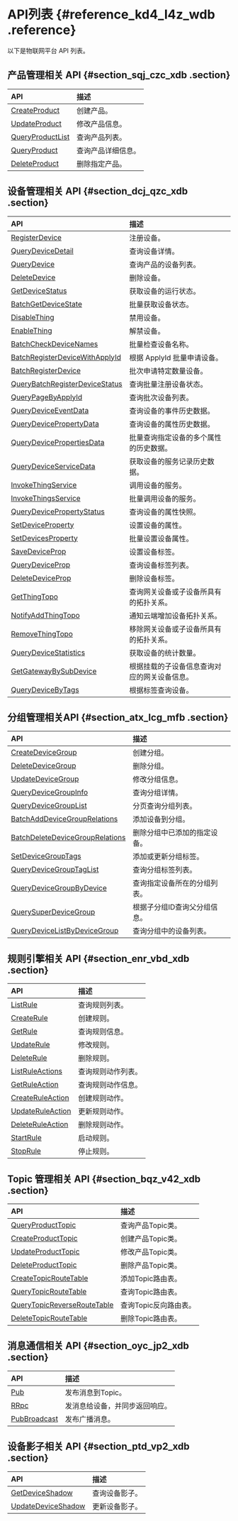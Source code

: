 # API列表 {#reference_kd4_l4z_wdb .reference}

以下是物联网平台 API 列表。

## 产品管理相关 API {#section_sqj_czc_xdb .section}

|API|描述|
|:--|:-|
|[CreateProduct](cn.zh-CN/云端开发指南/云端API参考/产品管理/CreateProduct.md#)|创建产品。|
|[UpdateProduct](cn.zh-CN/云端开发指南/云端API参考/产品管理/UpdateProduct.md#)|修改产品信息。|
|[QueryProductList](cn.zh-CN/云端开发指南/云端API参考/产品管理/QueryProductList.md#)|查询产品列表。|
|[QueryProduct](cn.zh-CN/云端开发指南/云端API参考/产品管理/QueryProduct.md#)|查询产品详细信息。|
|[DeleteProduct](cn.zh-CN/云端开发指南/云端API参考/产品管理/DeleteProduct.md#)|删除指定产品。|

## 设备管理相关 API {#section_dcj_qzc_xdb .section}

|API|描述|
|:--|:-|
|[RegisterDevice](cn.zh-CN/云端开发指南/云端API参考/设备管理/RegisterDevice.md#)|注册设备。|
|[QueryDeviceDetail](cn.zh-CN/云端开发指南/云端API参考/设备管理/QueryDeviceDetail.md#)|查询设备详情。|
|[QueryDevice](cn.zh-CN/云端开发指南/云端API参考/设备管理/QueryDevice.md#)|查询产品的设备列表。|
|[DeleteDevice](cn.zh-CN/云端开发指南/云端API参考/设备管理/DeleteDevice.md#)|删除设备。|
|[GetDeviceStatus](cn.zh-CN/云端开发指南/云端API参考/设备管理/GetDeviceStatus.md#)|获取设备的运行状态。|
|[BatchGetDeviceState](cn.zh-CN/云端开发指南/云端API参考/设备管理/BatchGetDeviceState.md#)|批量获取设备状态。|
|[DisableThing](cn.zh-CN/云端开发指南/云端API参考/设备管理/DisableThing.md#)|禁用设备。|
|[EnableThing](cn.zh-CN/云端开发指南/云端API参考/设备管理/EnableThing.md#)|解禁设备。|
|[BatchCheckDeviceNames](cn.zh-CN/云端开发指南/云端API参考/设备管理/BatchCheckDeviceNames.md#)|批量检查设备名称。|
|[BatchRegisterDeviceWithApplyId](cn.zh-CN/云端开发指南/云端API参考/设备管理/BatchRegisterDeviceWithApplyId.md#)|根据 ApplyId 批量申请设备。|
|[BatchRegisterDevice](cn.zh-CN/云端开发指南/云端API参考/设备管理/BatchRegisterDevice.md#)|批次申请特定数量设备。|
|[QueryBatchRegisterDeviceStatus](cn.zh-CN/云端开发指南/云端API参考/设备管理/QueryBatchRegisterDeviceStatus.md#)|查询批量注册设备状态。|
|[QueryPageByApplyId](cn.zh-CN/云端开发指南/云端API参考/设备管理/QueryPageByApplyId.md#)|查询批次设备列表。|
|[QueryDeviceEventData](cn.zh-CN/云端开发指南/云端API参考/设备管理/QueryDeviceEventData.md#)|查询设备的事件历史数据。|
|[QueryDevicePropertyData](cn.zh-CN/云端开发指南/云端API参考/设备管理/QueryDevicePropertyData.md#)|查询设备的属性历史数据。|
|[QueryDevicePropertiesData](cn.zh-CN/.md#)|批量查询指定设备的多个属性的历史数据。|
|[QueryDeviceServiceData](cn.zh-CN/云端开发指南/云端API参考/设备管理/QueryDeviceServiceData.md#)|获取设备的服务记录历史数据。|
|[InvokeThingService](cn.zh-CN/云端开发指南/云端API参考/设备管理/InvokeThingService.md#)|调用设备的服务。|
|[InvokeThingsService](cn.zh-CN/云端开发指南/云端API参考/设备管理/InvokeThingsService.md#)|批量调用设备的服务。|
|[QueryDevicePropertyStatus](cn.zh-CN/云端开发指南/云端API参考/设备管理/QueryDevicePropertyStatus.md#)|查询设备的属性快照。|
|[SetDeviceProperty](cn.zh-CN/云端开发指南/云端API参考/设备管理/SetDeviceProperty.md#)|设置设备的属性。|
|[SetDevicesProperty](cn.zh-CN/云端开发指南/云端API参考/设备管理/SetDevicesProperty.md#)|批量设置设备属性。|
|[SaveDeviceProp](cn.zh-CN/云端开发指南/云端API参考/设备管理/SaveDeviceProp.md#)|设置设备标签。|
|[QueryDeviceProp](cn.zh-CN/云端开发指南/云端API参考/设备管理/QueryDeviceProp.md#)|查询设备标签列表。|
|[DeleteDeviceProp](cn.zh-CN/云端开发指南/云端API参考/设备管理/DeleteDeviceProp.md#)|删除设备标签。|
|[GetThingTopo](cn.zh-CN/云端开发指南/云端API参考/设备管理/GetThingTopo.md#)|查询网关设备或子设备所具有的拓扑关系。|
|[NotifyAddThingTopo](cn.zh-CN/云端开发指南/云端API参考/设备管理/NotifyAddThingTopo.md#)|通知云端增加设备拓扑关系。|
|[RemoveThingTopo](cn.zh-CN/云端开发指南/云端API参考/设备管理/RemoveThingTopo.md#)|移除网关设备或子设备所具有的拓扑关系。|
|[QueryDeviceStatistics](cn.zh-CN/云端开发指南/云端API参考/设备管理/QueryDeviceStatistics.md#)|获取设备的统计数量。|
|[GetGatewayBySubDevice](cn.zh-CN/云端开发指南/云端API参考/设备管理/GetGatewayBySubDevice.md#)|根据挂载的子设备信息查询对应的网关设备信息。|
|[QueryDeviceByTags](cn.zh-CN/云端开发指南/云端API参考/设备管理/QueryDeviceByTags.md#)|根据标签查询设备。|

## 分组管理相关API {#section_atx_lcg_mfb .section}

|API|描述|
|:--|:-|
|[CreateDeviceGroup](cn.zh-CN/云端开发指南/云端API参考/分组管理/CreateDeviceGroup.md#)|创建分组。|
|[DeleteDeviceGroup](cn.zh-CN/云端开发指南/云端API参考/分组管理/DeleteDeviceGroup.md#)|删除分组。|
|[UpdateDeviceGroup](cn.zh-CN/云端开发指南/云端API参考/分组管理/UpdateDeviceGroup.md#)|修改分组信息。|
|[QueryDeviceGroupInfo](cn.zh-CN/云端开发指南/云端API参考/分组管理/QueryDeviceGroupInfo.md#)|查询分组详情。|
|[QueryDeviceGroupList](cn.zh-CN/云端开发指南/云端API参考/分组管理/QueryDeviceGroupList.md#)|分页查询分组列表。|
|[BatchAddDeviceGroupRelations](cn.zh-CN/云端开发指南/云端API参考/分组管理/BatchAddDeviceGroupRelations.md#)|添加设备到分组。|
|[BatchDeleteDeviceGroupRelations](cn.zh-CN/云端开发指南/云端API参考/分组管理/BatchDeleteDeviceGroupRelations.md#)|删除分组中已添加的指定设备。|
|[SetDeviceGroupTags](cn.zh-CN/云端开发指南/云端API参考/分组管理/SetDeviceGroupTags.md#)|添加或更新分组标签。|
|[QueryDeviceGroupTagList](cn.zh-CN/云端开发指南/云端API参考/分组管理/QueryDeviceGroupTagList.md#)|查询分组标签列表。|
|[QueryDeviceGroupByDevice](cn.zh-CN/云端开发指南/云端API参考/分组管理/QueryDeviceGroupByDevice.md#)|查询指定设备所在的分组列表。|
|[QuerySuperDeviceGroup](cn.zh-CN/云端开发指南/云端API参考/分组管理/QuerySuperDeviceGroup.md#)|根据子分组ID查询父分组信息。|
|[QueryDeviceListByDeviceGroup](cn.zh-CN/云端开发指南/云端API参考/分组管理/QueryDeviceListByDeviceGroup.md#)|查询分组中的设备列表。|

## 规则引擎相关 API {#section_enr_vbd_xdb .section}

|API|描述|
|:--|:-|
|[ListRule](cn.zh-CN/云端开发指南/云端API参考/规则引擎/ListRule.md#)|查询规则列表。|
|[CreateRule](cn.zh-CN/云端开发指南/云端API参考/规则引擎/CreateRule.md#)|创建规则。|
|[GetRule](cn.zh-CN/云端开发指南/云端API参考/规则引擎/GetRule.md#)|查询规则信息。|
|[UpdateRule](cn.zh-CN/云端开发指南/云端API参考/规则引擎/UpdateRule.md#)|修改规则。|
|[DeleteRule](cn.zh-CN/云端开发指南/云端API参考/规则引擎/DeleteRule.md#)|删除规则。|
|[ListRuleActions](cn.zh-CN/云端开发指南/云端API参考/规则引擎/ListRuleActions.md#)|查询规则动作列表。|
|[GetRuleAction](cn.zh-CN/云端开发指南/云端API参考/规则引擎/GetRuleAction.md#)|查询规则动作信息。|
|[CreateRuleAction](cn.zh-CN/云端开发指南/云端API参考/规则引擎/CreateRuleAction.md#)|创建规则动作。|
|[UpdateRuleAction](cn.zh-CN/云端开发指南/云端API参考/规则引擎/UpdateRuleAction.md#)|更新规则动作。|
|[DeleteRuleAction](cn.zh-CN/云端开发指南/云端API参考/规则引擎/DeleteRuleAction.md#)|删除规则动作。|
|[StartRule](cn.zh-CN/云端开发指南/云端API参考/规则引擎/StartRule.md#)|启动规则。|
|[StopRule](cn.zh-CN/云端开发指南/云端API参考/规则引擎/StopRule.md#)|停止规则。|

## Topic 管理相关 API {#section_bqz_v42_xdb .section}

|API|描述|
|:--|:-|
|[QueryProductTopic](cn.zh-CN/云端开发指南/云端API参考/Topic管理/QueryProductTopic.md#)|查询产品Topic类。|
|[CreateProductTopic](cn.zh-CN/云端开发指南/云端API参考/Topic管理/CreateProductTopic.md#)|创建产品Topic类。|
|[UpdateProductTopic](cn.zh-CN/云端开发指南/云端API参考/Topic管理/UpdateProductTopic.md#)|修改产品Topic类。|
|[DeleteProductTopic](cn.zh-CN/云端开发指南/云端API参考/Topic管理/DeleteProductTopic.md#)|删除产品Topic类。|
|[CreateTopicRouteTable](cn.zh-CN/云端开发指南/云端API参考/Topic管理/CreateTopicRouteTable.md#)|添加Topic路由表。|
|[QueryTopicRouteTable](cn.zh-CN/云端开发指南/云端API参考/Topic管理/QueryTopicRouteTable.md#)|查询Topic路由表。|
|[QueryTopicReverseRouteTable](cn.zh-CN/云端开发指南/云端API参考/Topic管理/QueryTopicReverseRouteTable.md#)|查询Topic反向路由表。|
|[DeleteTopicRouteTable](cn.zh-CN/云端开发指南/云端API参考/Topic管理/DeleteTopicRouteTable.md#)|删除Topic路由表。|

## 消息通信相关 API {#section_oyc_jp2_xdb .section}

|API|描述|
|:--|:-|
|[Pub](cn.zh-CN/云端开发指南/云端API参考/消息通信/Pub.md#)|发布消息到Topic。|
|[RRpc](cn.zh-CN/云端开发指南/云端API参考/消息通信/RRpc.md#)|发消息给设备，并同步返回响应。|
|[PubBroadcast](cn.zh-CN/云端开发指南/云端API参考/消息通信/PubBroadcast.md#)|发布广播消息。|

## 设备影子相关 API {#section_ptd_vp2_xdb .section}

|API|描述|
|:--|:-|
|[GetDeviceShadow](cn.zh-CN/云端开发指南/云端API参考/设备影子/GetDeviceShadow.md#)|查询设备影子。|
|[UpdateDeviceShadow](cn.zh-CN/云端开发指南/云端API参考/设备影子/UpdateDeviceShadow.md#)|更新设备影子。|

